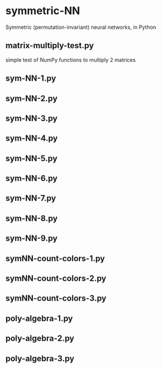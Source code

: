 # symmetric-NN
Symmetric (permutation-invariant) neural networks, in Python

matrix-multiply-test.py
-----------------------
simple test of NumPy functions to multiply 2 matrices

sym-NN-1.py
-----------

sym-NN-2.py
-----------

sym-NN-3.py
-----------

sym-NN-4.py
-----------

sym-NN-5.py
-----------

sym-NN-6.py
-----------

sym-NN-7.py
-----------

sym-NN-8.py
-----------

sym-NN-9.py
-----------

symNN-count-colors-1.py
-----------------------

symNN-count-colors-2.py
-----------------------

symNN-count-colors-3.py
-----------------------

poly-algebra-1.py
-----------------

poly-algebra-2.py
-----------------

poly-algebra-3.py
-----------------
